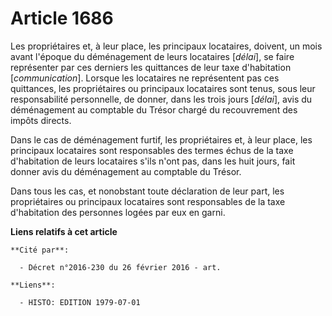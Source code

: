 # Article 1686

Les propriétaires et, à leur place, les principaux locataires, doivent, un mois avant l'époque du déménagement de leurs
locataires [*délai*], se faire représenter par ces derniers les quittances de leur taxe d'habitation [*communication*].
Lorsque les locataires ne représentent pas ces quittances, les propriétaires ou principaux locataires sont tenus, sous leur
responsabilité personnelle, de donner, dans les trois jours [*délai*], avis du déménagement au comptable du Trésor chargé du
recouvrement des impôts directs.

Dans le cas de déménagement furtif, les propriétaires et, à leur place, les principaux locataires sont responsables des
termes échus de la taxe d'habitation de leurs locataires s'ils n'ont pas, dans les huit jours, fait donner avis du
déménagement au comptable du Trésor.

Dans tous les cas, et nonobstant toute déclaration de leur part, les propriétaires ou principaux locataires sont responsables
de la taxe d'habitation des personnes logées par eux en garni.

**Liens relatifs à cet article**

	**Cité par**:

	  - Décret n°2016-230 du 26 février 2016 - art.

	**Liens**:

	  - HISTO: EDITION 1979-07-01
